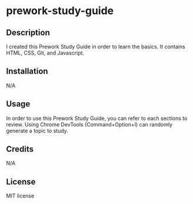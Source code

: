 # prework-study-guide

## Description

I created this Prework Study Guide in order to learn the basics. It contains HTML, CSS, Git, and Javascript.

## Installation

N/A

## Usage

In order to use this Prework Study Guide, you can refer to each sections to review. Using Chrome DevTools (Command+Option+I) can randomly generate a topic to study.

## Credits

N/A

## License

MIT license